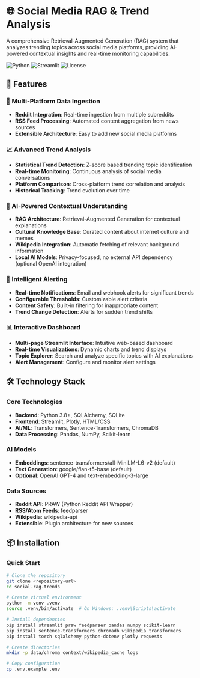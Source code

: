# 🌐 Social Media RAG & Trend Analysis

A comprehensive Retrieval-Augmented Generation (RAG) system that analyzes trending topics across social media platforms, providing AI-powered contextual insights and real-time monitoring capabilities.

![Python](https://img.shields.io/badge/python-v3.8+-blue.svg)
![Streamlit](https://img.shields.io/badge/streamlit-1.37.1-red.svg)
![License](https://img.shields.io/badge/license-MIT-green.svg)

## 🚀 Features

### 📱 Multi-Platform Data Ingestion
- **Reddit Integration**: Real-time ingestion from multiple subreddits
- **RSS Feed Processing**: Automated content aggregation from news sources
- **Extensible Architecture**: Easy to add new social media platforms

### 📈 Advanced Trend Analysis
- **Statistical Trend Detection**: Z-score based trending topic identification
- **Real-time Monitoring**: Continuous analysis of social media conversations
- **Platform Comparison**: Cross-platform trend correlation and analysis
- **Historical Tracking**: Trend evolution over time

### 🤖 AI-Powered Contextual Understanding
- **RAG Architecture**: Retrieval-Augmented Generation for contextual explanations
- **Cultural Knowledge Base**: Curated content about internet culture and memes
- **Wikipedia Integration**: Automatic fetching of relevant background information
- **Local AI Models**: Privacy-focused, no external API dependency (optional OpenAI integration)

### 🚨 Intelligent Alerting
- **Real-time Notifications**: Email and webhook alerts for significant trends
- **Configurable Thresholds**: Customizable alert criteria
- **Content Safety**: Built-in filtering for inappropriate content
- **Trend Change Detection**: Alerts for sudden trend shifts

### 📊 Interactive Dashboard
- **Multi-page Streamlit Interface**: Intuitive web-based dashboard
- **Real-time Visualizations**: Dynamic charts and trend displays
- **Topic Explorer**: Search and analyze specific topics with AI explanations
- **Alert Management**: Configure and monitor alert settings

## 🛠️ Technology Stack

### Core Technologies
- **Backend**: Python 3.8+, SQLAlchemy, SQLite
- **Frontend**: Streamlit, Plotly, HTML/CSS
- **AI/ML**: Transformers, Sentence-Transformers, ChromaDB
- **Data Processing**: Pandas, NumPy, Scikit-learn

### AI Models
- **Embeddings**: sentence-transformers/all-MiniLM-L6-v2 (default)
- **Text Generation**: google/flan-t5-base (default)
- **Optional**: OpenAI GPT-4 and text-embedding-3-large

### Data Sources
- **Reddit API**: PRAW (Python Reddit API Wrapper)
- **RSS/Atom Feeds**: feedparser
- **Wikipedia**: wikipedia-api
- **Extensible**: Plugin architecture for new sources

## 📦 Installation

### Quick Start

```bash
# Clone the repository
git clone <repository-url>
cd social-rag-trends

# Create virtual environment
python -m venv .venv
source .venv/bin/activate  # On Windows: .venv\Scripts\activate

# Install dependencies
pip install streamlit praw feedparser pandas numpy scikit-learn
pip install sentence-transformers chromadb wikipedia transformers
pip install torch sqlalchemy python-dotenv plotly requests

# Create directories
mkdir -p data/chroma context/wikipedia_cache logs

# Copy configuration
cp .env.example .env
